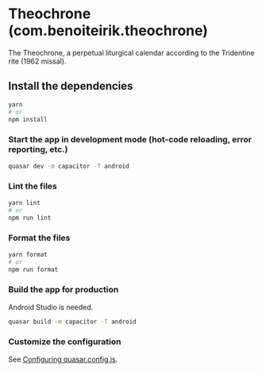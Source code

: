 # Theochrone (com.benoiteirik.theochrone)

The Theochrone, a perpetual liturgical calendar according to the Tridentine rite (1962 missal).

## Install the dependencies

```bash
yarn
# or
npm install
```

### Start the app in development mode (hot-code reloading, error reporting, etc.)

```bash
quasar dev -m capacitor -T android
```

### Lint the files

```bash
yarn lint
# or
npm run lint
```

### Format the files

```bash
yarn format
# or
npm run format
```

### Build the app for production

Android Studio is needed.

```bash
quasar build -m capacitor -T android
```

### Customize the configuration

See [Configuring quasar.config.js](https://v2.quasar.dev/quasar-cli-vite/quasar-config-js).
